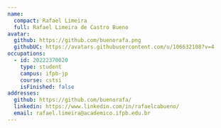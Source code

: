 ```yaml
---
name:
  compact: Rafael Limeira
  full: Rafael Limeira de Castro Bueno
avatar:
  github: https://github.com/buenorafa.png
  githubUC: https://avatars.githubusercontent.com/u/106632108?v=4
occupations:
  - id: 20222370020
    type: student
    campus: ifpb-jp
    course: cstsi
    isFinished: false
addresses:
  github: https://github.com/buenorafa/
  linkedin: https://www.linkedin.com/in/rafaelcabueno/
  email: rafael.limeira@academico.ifpb.edu.br
---
```

